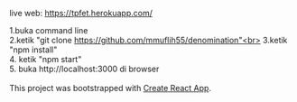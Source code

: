 live web: https://tpfet.herokuapp.com/

1.buka command line<br>
2.ketik "git clone https://github.com/mmuflih55/denomination"<br>
3.ketik "npm install"<br>
4. ketik "npm start"<br>
5. buka http://localhost:3000 di browser<br>
<br>
This project was bootstrapped with [Create React App](https://github.com/facebook/create-react-app).
